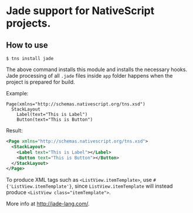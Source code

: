 Jade support for NativeScript projects.
=======================================

How to use
----------
```
$ tns install jade
```

The above command installs this module and installs the necessary hooks. Jade processing of all `.jade` files inside `app` folder happens when the project is prepared for build.

Example:
```Jade
Page(xmlns="http://schemas.nativescript.org/tns.xsd")
  StackLayout
    Label(text="This is Label")
    Button(text="This is Button")
```

Result:
```XML
<Page xmlns="http://schemas.nativescript.org/tns.xsd">
  <StackLayout>
    <Label text="This is Label"></Label>
    <Button text="This is Button"></Button>
  </StackLayout>
</Page>
```

To produce XML tags such as `<ListView.itemTemplate>`, use `#{'ListView.itemTemplate'}`, since `ListView.itemTemplate` will instead produce `<ListView class="itemTemplate">`.

More info at http://jade-lang.com/.